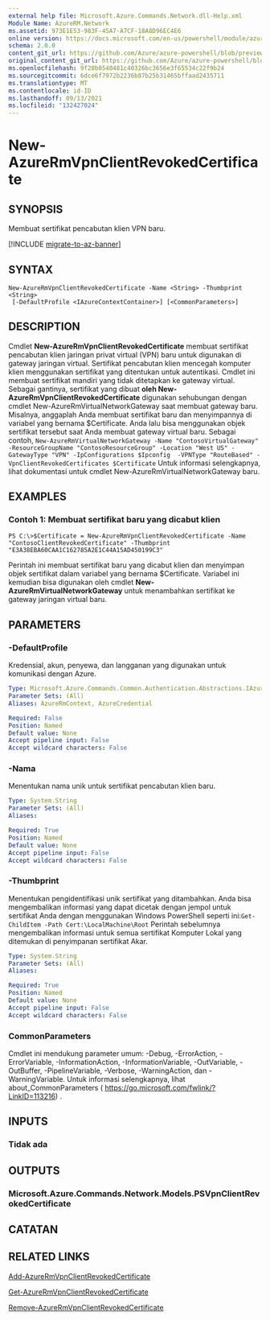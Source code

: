 ```yaml
---
external help file: Microsoft.Azure.Commands.Network.dll-Help.xml
Module Name: AzureRM.Network
ms.assetid: 973E1E53-983F-45A7-A7CF-18A8D96EC4E6
online version: https://docs.microsoft.com/en-us/powershell/module/azurerm.network/new-azurermvpnclientrevokedcertificate
schema: 2.0.0
content_git_url: https://github.com/Azure/azure-powershell/blob/preview/src/ResourceManager/Network/Commands.Network/help/New-AzureRmVpnClientRevokedCertificate.md
original_content_git_url: https://github.com/Azure/azure-powershell/blob/preview/src/ResourceManager/Network/Commands.Network/help/New-AzureRmVpnClientRevokedCertificate.md
ms.openlocfilehash: 9f20b0540481c40326bc3656e3f65534c22f9b24
ms.sourcegitcommit: 6dce6f7972b2236b87b25b31465bffaad2435711
ms.translationtype: MT
ms.contentlocale: id-ID
ms.lasthandoff: 09/13/2021
ms.locfileid: "132427024"
---
```

# New-AzureRmVpnClientRevokedCertificate

## SYNOPSIS
Membuat sertifikat pencabutan klien VPN baru.

[!INCLUDE [migrate-to-az-banner](../../includes/migrate-to-az-banner.md)]

## SYNTAX

```
New-AzureRmVpnClientRevokedCertificate -Name <String> -Thumbprint <String>
 [-DefaultProfile <IAzureContextContainer>] [<CommonParameters>]
```

## DESCRIPTION
Cmdlet **New-AzureRmVpnClientRevokedCertificate** membuat sertifikat pencabutan klien jaringan privat virtual (VPN) baru untuk digunakan di gateway jaringan virtual.
Sertifikat pencabutan klien mencegah komputer klien menggunakan sertifikat yang ditentukan untuk autentikasi.
Cmdlet ini membuat sertifikat mandiri yang tidak ditetapkan ke gateway virtual.
Sebagai gantinya, sertifikat yang dibuat **oleh New-AzureRmVpnClientRevokedCertificate** digunakan sehubungan dengan cmdlet New-AzureRmVirtualNetworkGateway saat membuat gateway baru.
Misalnya, anggaplah Anda membuat sertifikat baru dan menyimpannya di variabel yang bernama $Certificate.
Anda lalu bisa menggunakan objek sertifikat tersebut saat Anda membuat gateway virtual baru.
Sebagai contoh, `New-AzureRmVirtualNetworkGateway -Name "ContosoVirtualGateway" -ResourceGroupName "ContosoResourceGroup" -Location "West US" -GatewayType "VPN" -IpConfigurations $Ipconfig  -VPNType "RouteBased" -VpnClientRevokedCertificates $Certificate`
Untuk informasi selengkapnya, lihat dokumentasi untuk cmdlet New-AzureRmVirtualNetworkGateway baru.

## EXAMPLES

### Contoh 1: Membuat sertifikat baru yang dicabut klien
```
PS C:\>$Certificate = New-AzureRmVpnClientRevokedCertificate -Name "ContosoClientRevokedCertificate" -Thumbprint "E3A38EBA60CAA1C162785A2E1C44A15AD450199C3"
```

Perintah ini membuat sertifikat baru yang dicabut klien dan menyimpan objek sertifikat dalam variabel yang bernama $Certificate.
Variabel ini kemudian bisa digunakan oleh cmdlet **New-AzureRmVirtualNetworkGateway** untuk menambahkan sertifikat ke gateway jaringan virtual baru.

## PARAMETERS

### -DefaultProfile
Kredensial, akun, penyewa, dan langganan yang digunakan untuk komunikasi dengan Azure.

```yaml
Type: Microsoft.Azure.Commands.Common.Authentication.Abstractions.IAzureContextContainer
Parameter Sets: (All)
Aliases: AzureRmContext, AzureCredential

Required: False
Position: Named
Default value: None
Accept pipeline input: False
Accept wildcard characters: False
```

### -Nama
Menentukan nama unik untuk sertifikat pencabutan klien baru.

```yaml
Type: System.String
Parameter Sets: (All)
Aliases:

Required: True
Position: Named
Default value: None
Accept pipeline input: False
Accept wildcard characters: False
```

### -Thumbprint
Menentukan pengidentifikasi unik sertifikat yang ditambahkan.
Anda bisa mengembalikan informasi yang dapat dicetak dengan jempol untuk sertifikat Anda dengan menggunakan Windows PowerShell seperti ini:`Get-ChildItem -Path Cert:\LocalMachine\Root`
Perintah sebelumnya mengembalikan informasi untuk semua sertifikat Komputer Lokal yang ditemukan di penyimpanan sertifikat Akar.

```yaml
Type: System.String
Parameter Sets: (All)
Aliases:

Required: True
Position: Named
Default value: None
Accept pipeline input: False
Accept wildcard characters: False
```

### CommonParameters
Cmdlet ini mendukung parameter umum: -Debug, -ErrorAction, -ErrorVariable, -InformationAction, -InformationVariable, -OutVariable, -OutBuffer, -PipelineVariable, -Verbose, -WarningAction, dan -WarningVariable. Untuk informasi selengkapnya, lihat about_CommonParameters ( https://go.microsoft.com/fwlink/?LinkID=113216) .

## INPUTS

### Tidak ada

## OUTPUTS

### Microsoft.Azure.Commands.Network.Models.PSVpnClientRevokedCertificate

## CATATAN

## RELATED LINKS

[Add-AzureRmVpnClientRevokedCertificate](./Add-AzureRmVpnClientRevokedCertificate.md)

[Get-AzureRmVpnClientRevokedCertificate](./Get-AzureRmVpnClientRevokedCertificate.md)

[Remove-AzureRmVpnClientRevokedCertificate](./Remove-AzureRmVpnClientRevokedCertificate.md)


